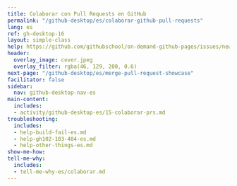 ```yaml
---
title: Colaborar con Pull Requests en GitHub
permalink: "/github-desktop/es/colaborar-github-pull-requests"
lang: es
ref: gh-desktop-16
layout: simple-class
help: https://github.com/githubschool/on-demand-github-pages/issues/new?title=I%20need%20help&body=Describe%20what%20you%20need%20help%20with%20here.&labels=Help%20Wanted
header:
  overlay_image: cover.jpeg
  overlay_filter: rgba(46, 129, 200, 0.6)
next-page: "/github-desktop/es/merge-pull-request-showcase"
facilitator: false
sidebar:
  nav: github-desktop-nav-es
main-content:
  includes:
  - activity/github-desktop-es/15-colaborar-prs.md
troubleshooting:
  includes:
  - help-build-fail-es.md
  - help-gh102-103-404-es.md
  - help-other-things-es.md
show-me-how: 
tell-me-why:
  includes:
  - tell-me-why-es/colaborar.md
---
```


